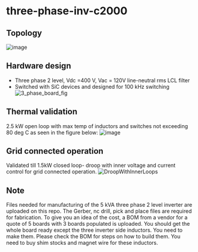 # three-phase-inv-c2000

## Topology
![image](https://github.com/unifi-consortium/three-phase-inv-c2000/assets/117390647/fd9eceb5-9b19-4a01-93fe-be1bec0c8221)

## Hardware design
+ Three phase 2 level, Vdc =400 V, Vac = 120V line-neutral rms LCL filter 
+ Switched with SiC devices and designed for 100 kHz switching
![3_phase_board_fig](https://github.com/unifi-consortium/three-phase-inv-c2000/assets/117390647/3a36e519-630a-4050-8421-31b0a1dbe0f2)

## Thermal validation 
2.5 kW open loop with max temp of inductors and switches not exceeding 80 deg C as seen in the figure below:
![image](https://github.com/unifi-consortium/three-phase-inv-c2000/assets/117390647/139f9f25-4ba0-4dbe-bf88-efcfe297e9ad)

## Grid connected operation
Validated till 1.5kW closed loop- droop with inner voltage and current control for grid connected operation.
![DroopWithInnerLoops](https://github.com/unifi-consortium/three-phase-inv-c2000/assets/117390647/6749081e-753a-4dee-bb21-41f28c03e345)

## Note
Files needed for manufacturing of the 5 kVA three phase 2 level inverter are uploaded on this repo. The Gerber, nc drill, pick and place files are required for fabrication. To give you an idea of the cost, a BOM from a vendor for a quote of 5 boards with 3 boards populated is uploaded. You should get the whole board ready except the three inverter side inductors. You need to make them. Please check the BOM for steps on how to build them. You need to buy shim stocks and magnet wire for these inductors.

